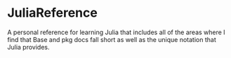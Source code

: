 # JuliaReference

A personal reference for learning Julia that includes all of the areas where I find that Base and pkg docs fall short as well as the unique notation that Julia provides.

